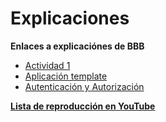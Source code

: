 # Explicaciones

**Enlaces a explicaciónes de BBB**

  * [Actividad 1](https://bigbluebutton.linti.unlp.edu.ar/playback/presentation/2.3/1a30de636135dca645d3b27190710d3428088206-1630355922625)
  * [Aplicación template](https://bigbluebutton.linti.unlp.edu.ar/playback/presentation/2.3/1a30de636135dca645d3b27190710d3428088206-1632169059718)
  * [Autenticación y Autorización](https://bigbluebutton.linti.unlp.edu.ar/playback/presentation/2.3/1a30de636135dca645d3b27190710d3428088206-1633006209401)

[**Lista de reproducción en YouTube**](https://www.youtube.com/playlist?list=PLoAHbAorw7aaf0s6PRbHeXdea2qdZKssH)
